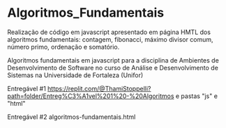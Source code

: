 # Algoritmos_Fundamentais

Realização de código em javascript apresentado em página HMTL dos algoritmos fundamentais: contagem, fibonacci, máximo divisor comum, número primo, ordenação e somatório.


Algoritmos fundamentais em javascript para a disciplina de Ambientes de Desenvolvimento de Software no curso de Análise e Desenvolvimento de Sistemas na Universidade de Fortaleza (Unifor)

Entregável #1 https://replit.com/@ThamiStoppelli?path=folder/Entreg%C3%A1vel%201%20-%20Algoritmos e pastas "js" e "html"

Entregável #2 algoritmos-fundamentais.html
